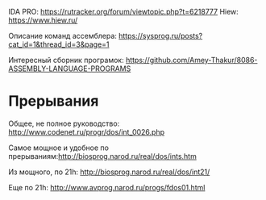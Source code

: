 IDA PRO: https://rutracker.org/forum/viewtopic.php?t=6218777
Hiew: https://www.hiew.ru/

Описание команд ассемблера: https://sysprog.ru/posts?cat_id=1&thread_id=3&page=1

Интересный сборник програмок: https://github.com/Amey-Thakur/8086-ASSEMBLY-LANGUAGE-PROGRAMS

# Прерывания
Общее, не полное руководство: http://www.codenet.ru/progr/dos/int_0026.php

Самое мощное и удобное по прерываниям:http://biosprog.narod.ru/real/dos/ints.htm 

Из мощного, по 21h: http://biosprog.narod.ru/real/dos/int21/

Еще по 21h: http://www.avprog.narod.ru/progs/fdos01.html
